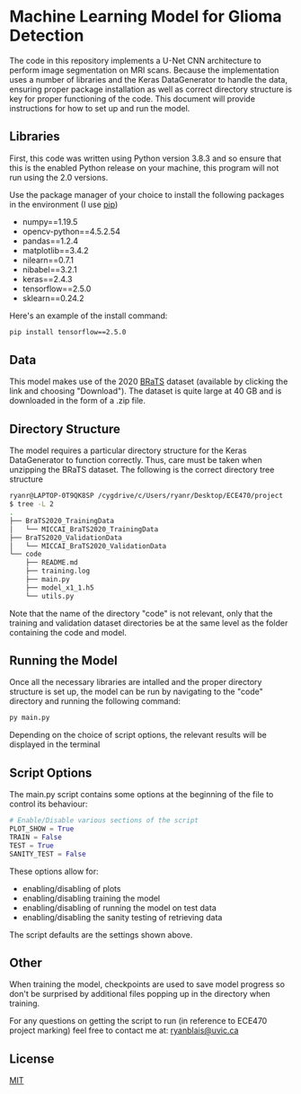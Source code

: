 # Machine Learning Model for Glioma Detection

The code in this repository implements a U-Net CNN architecture
to perform image segmentation on MRI scans. Because the implementation uses a number of libraries and the Keras DataGenerator to handle the data, ensuring proper package installation as well as correct directory structure is key for proper functioning of the code. This document will provide instructions for how to set up and run the model.

## Libraries

First, this code was written using Python version 3.8.3 and so ensure that this is the enabled Python release on your machine, this program will not run using the 2.0 versions.

Use the package manager of your choice to install the following packages in the environment (I use [pip](https://pip.pypa.io/en/stable/))

* numpy==1.19.5
* opencv-python==4.5.2.54
* pandas==1.2.4
* matplotlib==3.4.2
* nilearn==0.7.1
* nibabel==3.2.1
* keras==2.4.3
* tensorflow==2.5.0
* sklearn==0.24.2

Here's an example of the install command:

```bash
pip install tensorflow==2.5.0
```

## Data

This model makes use of the 2020 [BRaTS](https://www.kaggle.com/awsaf49/brats20-dataset-training-validation) dataset (available by clicking the link and choosing "Download"). The dataset is quite large at 40 GB and is downloaded in the form of a .zip file. 

## Directory Structure

The model requires a particular directory structure for the Keras DataGenerator to function correctly. Thus, care must be taken when unzipping the BRaTS dataset. The following is the correct directory tree structure

```bash
ryanr@LAPTOP-0T9QK8SP /cygdrive/c/Users/ryanr/Desktop/ECE470/project
$ tree -L 2
.
├── BraTS2020_TrainingData
│   └── MICCAI_BraTS2020_TrainingData
├── BraTS2020_ValidationData
│   └── MICCAI_BraTS2020_ValidationData
└── code
    ├── README.md
    ├── training.log
    ├── main.py
    ├── model_x1_1.h5
    └── utils.py
```

Note that the name of the directory "code" is not relevant, only that the training and validation dataset directories be at the same level as the folder containing the code and model.

## Running the Model

Once all the necessary libraries are intalled and the proper directory structure is set up, the model can be run by navigating to the "code" directory and running the following command:
```bash
py main.py
```
Depending on the choice of script options, the relevant results will be displayed in the terminal

## Script Options

The main.py script contains some options at the beginning of the file to control its behaviour:

```python
# Enable/Disable various sections of the script
PLOT_SHOW = True
TRAIN = False
TEST = True
SANITY_TEST = False
```
These options allow for:
* enabling/disabling of plots
* enabling/disabling training the model
* enabling/disabling of running the model on test data
* enabling/disabling the sanity testing of retrieving data

The script defaults are the settings shown above.

## Other
When training the model, checkpoints are used to save model progress so don't be surprised by additional files popping up in the directory when training.

For any questions on getting the script to run (in reference to ECE470 project marking) feel free to contact me at:
ryanblais@uvic.ca 

## License
[MIT](https://choosealicense.com/licenses/mit/)